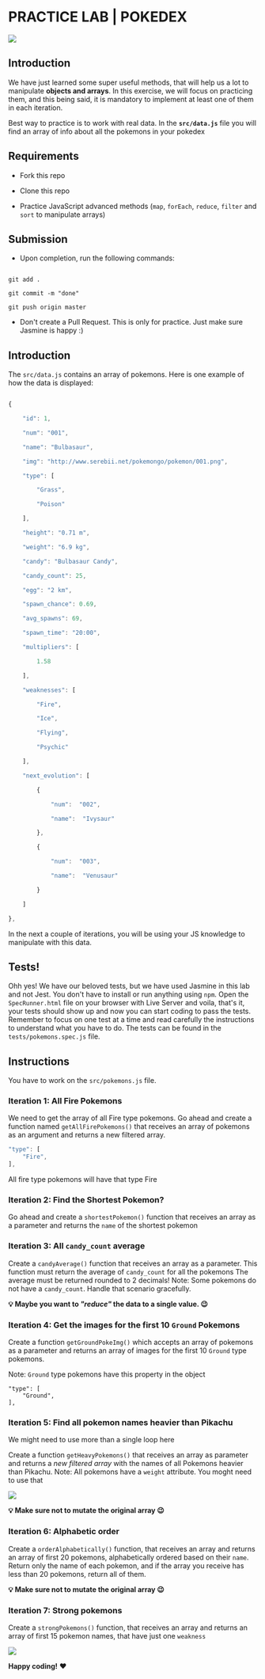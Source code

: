 # PRACTICE LAB | POKEDEX

  

![](https://media3.giphy.com/media/8e3GWFlllPboI/giphy.gif?cid=ecf05e47mrp1s45xv2yezej6vlg9k61laok4q9iwggml92ck&rid=giphy.gif)

  

## Introduction

  

We have just learned some super useful methods, that will help us a lot to manipulate **objects and arrays**. In this exercise, we will focus on practicing them, and this being said, it is mandatory to implement at least one of them in each iteration.

  

Best way to practice is to work with real data. In the **`src/data.js`** file you will find an array of info about all the pokemons in your pokedex

  

## Requirements

  

- Fork this repo

- Clone this repo

- Practice JavaScript advanced methods (`map`, `forEach`, `reduce`, `filter` and `sort` to manipulate arrays)

  

## Submission

  

- Upon completion, run the following commands:

  

```

git add .

git commit -m "done"

git push origin master

```

  

- Don't create a Pull Request. This is only for practice. Just make sure Jasmine is happy :)

  

## Introduction

  

The `src/data.js` contains an array of pokemons. Here is one example of how the data is displayed:

  

```javascript

{

	"id": 1,

	"num": "001",

	"name": "Bulbasaur",

	"img": "http://www.serebii.net/pokemongo/pokemon/001.png",

	"type": [

		"Grass",

		"Poison"

	],

	"height": "0.71 m",

	"weight": "6.9 kg",

	"candy": "Bulbasaur Candy",

	"candy_count": 25,

	"egg": "2 km",

	"spawn_chance": 0.69,

	"avg_spawns": 69,

	"spawn_time": "20:00",

	"multipliers": [

		1.58

	],

	"weaknesses": [

		"Fire",

		"Ice",

		"Flying",

		"Psychic"

	],

	"next_evolution": [

		{

			"num":  "002",

			"name":  "Ivysaur"

		},

		{

			"num":  "003",

			"name":  "Venusaur"

		}

	]

},

```

  

In the next a couple of iterations, you will be using your JS knowledge to manipulate with this data.

  

## Tests!

  

Ohh yes! We have our beloved tests, but we have used Jasmine in this lab and not Jest. You don't have to install or run anything using `npm`. Open the `SpecRunner.html` file on your browser with Live Server and voila, that's it, your tests should show up and now you can start coding to pass the tests. Remember to focus on one test at a time and read carefully the instructions to understand what you have to do. The tests can be found in the `tests/pokemons.spec.js` file.

  

## Instructions

  

You have to work on the `src/pokemons.js` file.

  

### Iteration 1: All Fire Pokemons

  

We need to get the array of all Fire type pokemons. Go ahead and create a function named `getAllFirePokemons()` that receives an array of pokemons as an argument and returns a new filtered array.

  

```javascript
"type": [
	"Fire",
],
```

  

All fire type pokemons will have that type Fire

  

### Iteration 2: Find the Shortest Pokemon?


Go ahead and create a `shortestPokemon()` function that receives an array as a parameter and returns the `name` of the shortest pokemon


### Iteration 3: All `candy_count` average

  
  Create a `candyAverage()` function that receives an array as a parameter. This function must return the average of `candy_count` for all the pokemons
The average must be returned rounded to 2 decimals! Note: Some pokemons do not have a `candy_count`.  Handle that scenario gracefully.

 
**:bulb: Maybe you want to _"reduce"_ the data to a single value. :wink:**

  

### Iteration 4: Get the images for the first 10 `Ground`  Pokemons

Create a function `getGroundPokeImg()` which accepts an array of pokemons as a parameter and returns an array of images for the first 10 `Ground` type pokemons.

Note: `Ground` type pokemons have this property in the object

```
"type": [
	"Ground",
],
```

### Iteration 5: Find all pokemon names heavier than Pikachu

 
We might need to use more than a single loop here

Create a function `getHeavyPokemons()` that receives an array as parameter and returns a _new filtered array_ with the names of all Pokemons heavier than Pikachu.
Note: All pokemons have a `weight` attribute. You moght need to use that 

  

![](https://media2.giphy.com/media/fSvqyvXn1M3btN8sDh/giphy.gif?cid=ecf05e478030b7360b033edb07e68eda3a6ac55bfe14f306&rid=giphy.gif)

  

  

**:bulb: Make sure not to mutate the original array :wink:**

  

### Iteration 6: Alphabetic order

Create a `orderAlphabetically()` function, that receives an array and returns an array of first 20 pokemons, alphabetically ordered based on their `name`. Return only the name of each pokemon, and if the array you receive has less than 20 pokemons, return all of them.

**:bulb: Make sure not to mutate the original array :wink:**

###  Iteration 7: Strong pokemons

Create a `strongPokemons()` function, that receives an array and returns an array of first 15 pokemon names, that have just one `weakness`

![](https://media4.giphy.com/media/mhEXfMFWYf9PW/200w.webp?cid=ecf05e47nqpzk135dsl6a2w917n5urose39aezjexlynxnn2&rid=200w.webp)

**Happy coding!** :heart:
